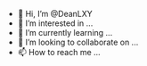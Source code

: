 - 👋 Hi, I’m @DeanLXY
- 👀 I’m interested in ...
- 🌱 I’m currently learning ...
- 💞️ I’m looking to collaborate on ...
- 📫 How to reach me ...

<!---
DeanLXY/DeanLXY is a ✨ special ✨ repository because its `README.md` (this file) appears on your GitHub profile.
You can click the Preview link to take a look at your changes.
--->
